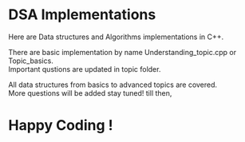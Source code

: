# DSA Implementations
Here are Data structures and Algorithms implementations in C++.

There are basic implementation by name Understanding_topic.cpp or Topic_basics.\
Important qustions are updated in topic folder. 

All data structures from basics to advanced topics are covered.\
More questions will be added stay tuned! till then, 
# Happy Coding !
